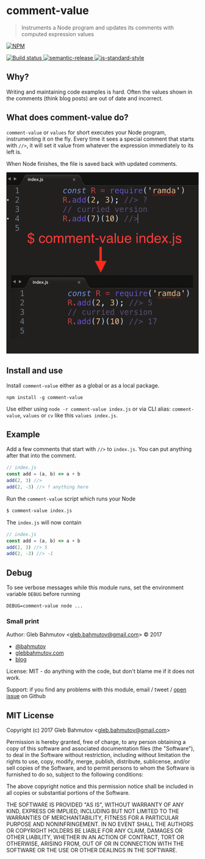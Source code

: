 # comment-value

> Instruments a Node program and updates its comments with computed expression values

[![NPM][npm-icon] ][npm-url]

[![Build status][ci-image] ][ci-url]
[![semantic-release][semantic-image] ][semantic-url]
[![js-standard-style][standard-image]][standard-url]

## Why?

Writing and maintaining code examples is hard. Often the values shown in
the comments (think blog posts) are out of date and incorrect.

## What does comment-value do?

`comment-value` or `values` for short executes your Node program,
instrumenting it on the fly. Every time it sees a special comment that
starts with `//>`, it will set it value from whatever the expression
immediately to its left is.

When Node finishes, the file is saved back with updated comments.

![Running comment-value on a file](images/comment-value.png)

## Install and use

Install `comment-value` either as a global or as a local package.

```
npm install -g comment-value
```

Use either using `node -r comment-value index.js` or via CLI alias:
`comment-value`, `values` or `cv` like this `values index.js`.

## Example

Add a few comments that start with `//>` to `index.js`. You can put anything
after that into the comment.

```js
// index.js
const add = (a, b) => a + b
add(2, 3) //>
add(2, -3) //> ? anything here
```

Run the `comment-value` script which runs your Node

```sh
$ comment-value index.js
```

The `index.js` will now contain

```js
// index.js
const add = (a, b) => a + b
add(2, 3) //> 5
add(2, -3) //> -1
```

## Debug

To see verbose messages while this module runs, set the environment
variable `DEBUG` before running

```
DEBUG=comment-value node ...
```

### Small print

Author: Gleb Bahmutov &lt;gleb.bahmutov@gmail.com&gt; &copy; 2017

* [@bahmutov](https://twitter.com/bahmutov)
* [glebbahmutov.com](http://glebbahmutov.com)
* [blog](http://glebbahmutov.com/blog)

License: MIT - do anything with the code, but don't blame me if it does not work.

Support: if you find any problems with this module, email / tweet /
[open issue](https://github.com/bahmutov/comment-value/issues) on Github

## MIT License

Copyright (c) 2017 Gleb Bahmutov &lt;gleb.bahmutov@gmail.com&gt;

Permission is hereby granted, free of charge, to any person
obtaining a copy of this software and associated documentation
files (the "Software"), to deal in the Software without
restriction, including without limitation the rights to use,
copy, modify, merge, publish, distribute, sublicense, and/or sell
copies of the Software, and to permit persons to whom the
Software is furnished to do so, subject to the following
conditions:

The above copyright notice and this permission notice shall be
included in all copies or substantial portions of the Software.

THE SOFTWARE IS PROVIDED "AS IS", WITHOUT WARRANTY OF ANY KIND,
EXPRESS OR IMPLIED, INCLUDING BUT NOT LIMITED TO THE WARRANTIES
OF MERCHANTABILITY, FITNESS FOR A PARTICULAR PURPOSE AND
NONINFRINGEMENT. IN NO EVENT SHALL THE AUTHORS OR COPYRIGHT
HOLDERS BE LIABLE FOR ANY CLAIM, DAMAGES OR OTHER LIABILITY,
WHETHER IN AN ACTION OF CONTRACT, TORT OR OTHERWISE, ARISING
FROM, OUT OF OR IN CONNECTION WITH THE SOFTWARE OR THE USE OR
OTHER DEALINGS IN THE SOFTWARE.

[npm-icon]: https://nodei.co/npm/comment-value.svg?downloads=true
[npm-url]: https://npmjs.org/package/comment-value
[ci-image]: https://travis-ci.org/bahmutov/comment-value.svg?branch=master
[ci-url]: https://travis-ci.org/bahmutov/comment-value
[semantic-image]: https://img.shields.io/badge/%20%20%F0%9F%93%A6%F0%9F%9A%80-semantic--release-e10079.svg
[semantic-url]: https://github.com/semantic-release/semantic-release
[standard-image]: https://img.shields.io/badge/code%20style-standard-brightgreen.svg
[standard-url]: http://standardjs.com/
